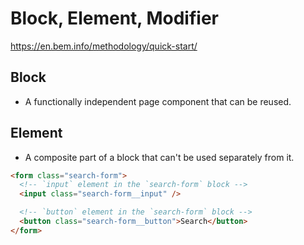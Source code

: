 # Block, Element, Modifier

https://en.bem.info/methodology/quick-start/

## Block

- A functionally independent page component that can be reused.

## Element

- A composite part of a block that can't be used separately from it.

```html
<form class="search-form">
  <!-- `input` element in the `search-form` block -->
  <input class="search-form__input" />

  <!-- `button` element in the `search-form` block -->
  <button class="search-form__button">Search</button>
</form>
```
